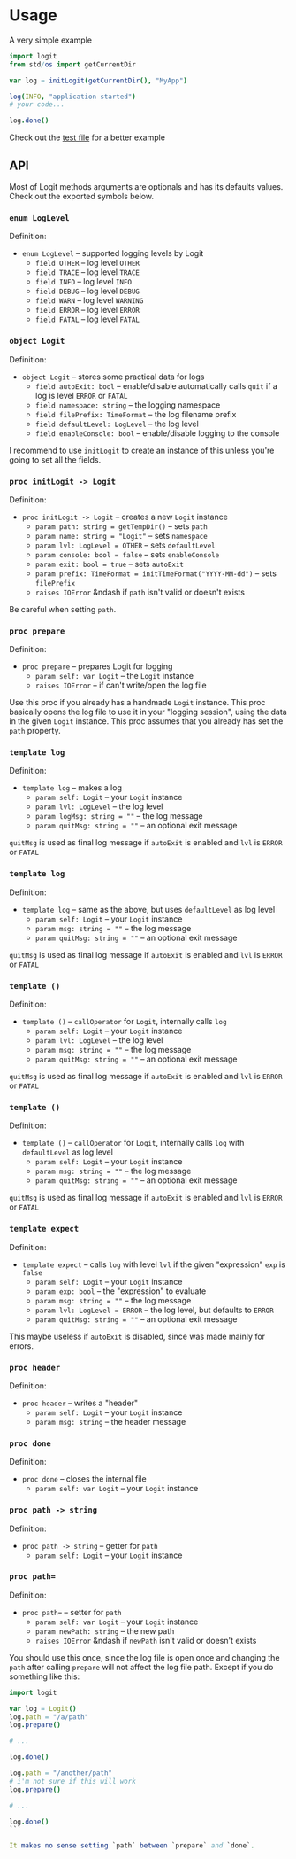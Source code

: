 # Usage

A very simple example

```nim
import logit
from std/os import getCurrentDir

var log = initLogit(getCurrentDir(), "MyApp")

log(INFO, "application started")
# your code...

log.done()
```

Check out the [test file](test.nim) for a better example

## API

Most of Logit methods arguments are optionals and has its defaults values. Check out the exported symbols below.

### `enum LogLevel`

Definition:

  * `enum LogLevel` &ndash; supported logging levels by Logit
    - `field OTHER` &ndash; log level `OTHER`
    - `field TRACE` &ndash; log level `TRACE`
    - `field INFO` &ndash; log level `INFO`
    - `field DEBUG` &ndash; log level `DEBUG`
    - `field WARN` &ndash; log level `WARNING`
    - `field ERROR` &ndash; log level `ERROR`
    - `field FATAL` &ndash; log level `FATAL`

### `object Logit`

Definition:

  * `object Logit` &ndash; stores some practical data for logs
    - `field autoExit: bool` &ndash; enable/disable automatically calls `quit` if a log is level `ERROR` or `FATAL`
    - `field namespace: string` &ndash; the logging namespace
    - `field filePrefix: TimeFormat` &ndash; the log filename prefix
    - `field defaultLevel: LogLevel` &ndash; the log level
    - `field enableConsole: bool` &ndash; enable/disable logging to the console

I recommend to use `initLogit` to create an instance of this unless you're going to set all the fields.

### `proc initLogit -> Logit`

Definition:

  * `proc initLogit -> Logit` &ndash; creates a new `Logit` instance
    - `param path: string = getTempDir()` &ndash; sets `path`
    - `param name: string = "Logit"` &ndash; sets `namespace`
    - `param lvl: LogLevel = OTHER` &ndash; sets `defaultLevel`
    - `param console: bool = false` &ndash; sets `enableConsole`
    - `param exit: bool = true` &ndash; sets `autoExit`
    - `param prefix: TimeFormat = initTimeFormat("YYYY-MM-dd")` &ndash; sets `filePrefix`
    - `raises IOError` &ndash if `path` isn't valid or doesn't exists

Be careful when setting `path`.

### `proc prepare`

Definition:

  * `proc prepare` &ndash; prepares Logit for logging
    - `param self: var Logit` &ndash; the `Logit` instance
    - `raises IOError` &ndash; if can't write/open the log file

Use this proc if you already has a handmade `Logit` instance. This proc basically opens the log file to use it in your "logging session", using the data in the given `Logit` instance. This proc assumes that you already has set the `path` property.

### `template log`

Definition:

  * `template log` &ndash; makes a log
    - `param self: Logit` &ndash; your `Logit` instance
    - `param lvl: LogLevel` &ndash; the log level
    - `param logMsg: string = ""` &ndash; the log message
    - `param quitMsg: string = ""` &ndash; an optional exit message

`quitMsg` is used as final log message if `autoExit` is enabled and `lvl` is `ERROR` or `FATAL`

### `template log`

Definition:

  * `template log` &ndash; same as the above, but uses `defaultLevel` as log level
    - `param self: Logit` &ndash; your `Logit` instance
    - `param msg: string = ""` &ndash; the log message
    - `param quitMsg: string = ""` &ndash; an optional exit message

`quitMsg` is used as final log message if `autoExit` is enabled and `lvl` is `ERROR` or `FATAL`

### `template ()`

Definition:

  * `template ()` &ndash; `callOperator` for `Logit`, internally calls `log`
    - `param self: Logit` &ndash; your `Logit` instance
    - `param lvl: LogLevel` &ndash; the log level
    - `param msg: string = ""` &ndash; the log message
    - `param quitMsg: string = ""` &ndash; an optional exit message

`quitMsg` is used as final log message if `autoExit` is enabled and `lvl` is `ERROR` or `FATAL`

### `template ()`

Definition:

  * `template ()` &ndash; `callOperator` for `Logit`, internally calls `log` with `defaultLevel` as log level
    - `param self: Logit` &ndash; your `Logit` instance
    - `param msg: string = ""` &ndash; the log message
    - `param quitMsg: string = ""` &ndash; an optional exit message

`quitMsg` is used as final log message if `autoExit` is enabled and `lvl` is `ERROR` or `FATAL`

### `template expect`

Definition:

  * `template expect` &ndash; calls `log` with level `lvl` if the given "expression" `exp` is `false`
    - `param self: Logit` &ndash; your `Logit` instance
    - `param exp: bool` &ndash; the "expression" to evaluate
    - `param msg: string = ""` &ndash; the log message
    - `param lvl: LogLevel = ERROR` &ndash; the log level, but defaults to `ERROR`
    - `param quitMsg: string = ""` &ndash; an optional exit message

This maybe useless if `autoExit` is disabled, since was made mainly for errors.

### `proc header`

Definition:

  * `proc header` &ndash; writes a "header"
    - `param self: Logit` &ndash; your `Logit` instance
    - `param msg: string` &ndash; the header message

### `proc done`

Definition:

  * `proc done` &ndash; closes the internal file
    - `param self: var Logit` &ndash; your `Logit` instance

### `proc path -> string`

Definition:

  * `proc path -> string` &ndash; getter for `path`
    - `param self: Logit` &ndash; your `Logit` instance

### `proc path=`

Definition:

  * `proc path=` &ndash; setter for `path`
    - `param self: var Logit` &ndash; your `Logit` instance
    - `param newPath: string` &ndash; the new path
    - `raises IOError` &ndash if `newPath` isn't valid or doesn't exists

You should use this once, since the log file is open once and changing the `path` after calling `prepare` will not affect the log file path. Except if you do something like this:

````nim
import logit

var log = Logit()
log.path = "/a/path"
log.prepare()

# ...

log.done()

log.path = "/another/path"
# i'm not sure if this will work
log.prepare()

# ...

log.done()
```

It makes no sense setting `path` between `prepare` and `done`.